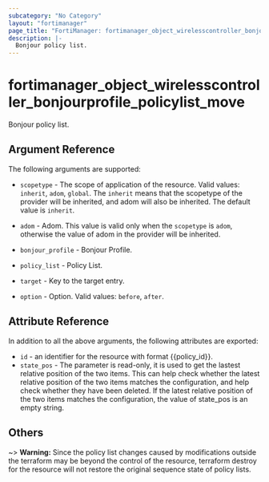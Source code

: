 ```yaml
---
subcategory: "No Category"
layout: "fortimanager"
page_title: "FortiManager: fortimanager_object_wirelesscontroller_bonjourprofile_policylist_move"
description: |-
  Bonjour policy list.
---
```


# fortimanager_object_wirelesscontroller_bonjourprofile_policylist_move
Bonjour policy list.

## Argument Reference


The following arguments are supported:

* `scopetype` - The scope of application of the resource. Valid values: `inherit`, `adom`, `global`. The `inherit` means that the scopetype of the provider will be inherited, and adom will also be inherited. The default value is `inherit`.
* `adom` - Adom. This value is valid only when the `scopetype` is `adom`, otherwise the value of adom in the provider will be inherited.
* `bonjour_profile` - Bonjour Profile.
* `policy_list` - Policy List.

* `target` - Key to the target entry.
* `option` - Option. Valid values: `before`, `after`.


## Attribute Reference

In addition to all the above arguments, the following attributes are exported:
* `id` - an identifier for the resource with format {{policy_id}}.
* `state_pos` - The parameter is read-only, it is used to get the lastest relative position of the two items. This can help check whether the latest relative position of the two items matches the configuration, and help check whether they have been deleted. If the latest relative position of the two items matches the configuration, the value of state_pos is an empty string.

## Others

~> **Warning:** Since the policy list changes caused by modifications outside the terraform may be beyond the control of the resource, terraform destroy for the resource will not restore the original sequence state of policy lists.
